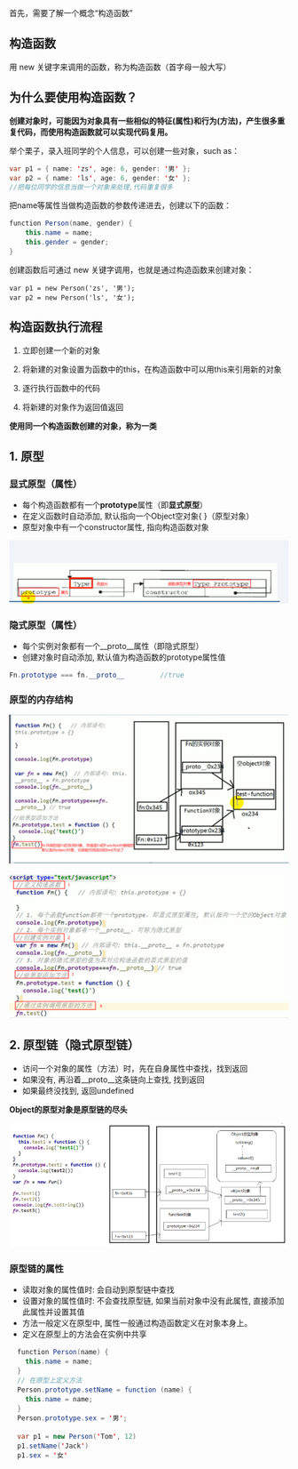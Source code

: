 
首先，需要了解一个概念“构造函数”

## 构造函数
用 new 关键字来调用的函数，称为构造函数（首字母一般大写）
## 为什么要使用构造函数？
**创建对象时，可能因为对象具有一些相似的特征(属性)和行为(方法)，产生很多重复代码，而使用构造函数就可以实现代码复用。**

举个栗子，录入班同学的个人信息，可以创建一些对象，such as：
```java
var p1 = { name: 'zs', age: 6, gender: '男' };
var p2 = { name: 'ls', age: 6, gender: '女' };
//把每位同学的信息当做一个对象来处理,代码重复很多
```
把name等属性当做构造函数的参数传递进去，创建以下的函数：
```java
function Person(name, gender) {
    this.name = name;
    this.gender = gender;
}
```
创建函数后可通过 new 关键字调用，也就是通过构造函数来创建对象：
```
var p1 = new Person('zs', '男');
var p2 = new Person('ls', '女');
```
## 构造函数执行流程

1. 立即创建一个新的对象

2. 将新建的对象设置为函数中的this，在构造函数中可以用this来引用新的对象

3. 逐行执行函数中的代码

4. 将新建的对象作为返回值返回

**使用同一个构造函数创建的对象，称为一类**
## 1. 原型
### 显式原型（属性）
* 每个构造函数都有一个**prototype**属性（即**显式原型**）
* 在定义函数时自动添加, 默认指向一个Object空对象{ }（原型对象）
* 原型对象中有一个constructor属性, 指向构造函数对象

![Alt](./pic/js插图/函数的prototype属性.png)

### 隐式原型（属性）

* 每个实例对象都有一个__proto__属性（即隐式原型）
* 创建对象时自动添加, 默认值为构造函数的prototype属性值
```java
Fn.prototype === fn.__proto__         //true
```
### 原型的内存结构

![Alt](./pic/js插图/原型的内存结构.png)

![Alt](./pic/js插图/显式、隐式原型代码实例.png)

## 2. 原型链（隐式原型链）
* 访问一个对象的属性（方法）时，先在自身属性中查找，找到返回
* 如果没有, 再沿着__proto__这条链向上查找, 找到返回
* 如果最终没找到, 返回undefined

**Object的原型对象是原型链的尽头**

![Alt](./pic/js插图/原型链.png)
### 原型链的属性

* 读取对象的属性值时: 会自动到原型链中查找
* 设置对象的属性值时: 不会查找原型链, 如果当前对象中没有此属性, 直接添加此属性并设置其值
* 方法一般定义在原型中, 属性一般通过构造函数定义在对象本身上。
* 定义在原型上的方法会在实例中共享
```java
  function Person(name) {
    this.name = name;
  }
  // 在原型上定义方法
  Person.prototype.setName = function (name) {
    this.name = name;
  }
  Person.prototype.sex = '男';

  var p1 = new Person('Tom', 12)
  p1.setName('Jack')
  p1.sex = '女'
```
